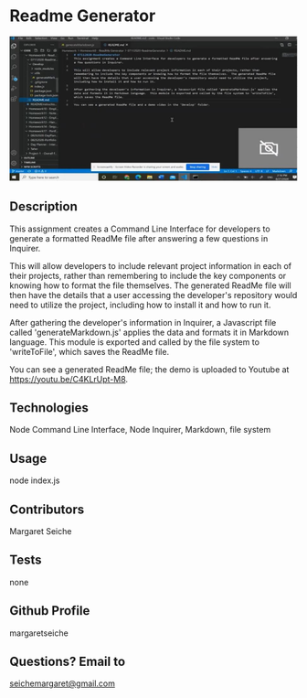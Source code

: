 # Readme Generator

![tes](/ReadMeDemo.JPG)

## Description

This assignment creates a Command Line Interface for developers to generate a formatted ReadMe file after answering a few questions in Inquirer.  

This will allow developers to include relevant project information in each of their projects, rather than remembering to include the key components or knowing how to format the file themselves.  The generated ReadMe file will then have the details that a user accessing the developer's repository would need to utilize the project, including how to install it and how to run it.

After gathering the developer's information in Inquirer, a Javascript file called 'generateMarkdown.js' applies the data and formats it in Markdown language.  This module is exported and called by the file system to 'writeToFile', which saves the ReadMe file.

You can see a generated ReadMe file; the demo is uploaded to Youtube at https://youtu.be/C4KLrUpt-M8.

## Technologies
Node Command Line Interface, Node Inquirer, Markdown, file system

## Usage
node index.js

## Contributors
Margaret Seiche

## Tests
none

## Github Profile
margaretseiche

## Questions? Email to     
seichemargaret@gmail.com
